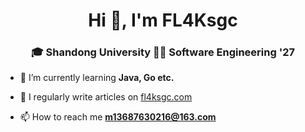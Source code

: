 <h1 align="center">Hi 👋, I'm FL4Ksgc</h1>
<h3 align="center">🎓 ​​Shandong University 👨‍💻 Software Engineering​​ '27</h3>

- 🌱 I’m currently learning **Java, Go etc.**

- 📝 I regularly write articles on <a href="https://fl4ksgc.com">fl4ksgc.com</a>

- 📫 How to reach me **m13687630216@163.com**
